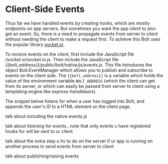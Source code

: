 # Client-Side Events

Thus far we have handled events by creating hooks, which are mostly endpoints on app servers. But sometimes you want the app client to also get an event. So, there is a need to propagate events from server to client without needing the client to make a request first. To achieve this Bolt uses the popular library [socket.io](https://socket.io/).

To receive events on the client, first include the JavaScript file _/socket.io/socket.io.js_. Then include the JavaScript file _\{\{bolt_address\}\}/public/bolt/native/js/events.js_. This file introduces the object Bolt.EventManager which allows you to publish and subscribe to events on the client side. The `{{bolt_address}}` is a variable which holds the value of the environment variable `BOLT_ADDRESS` \(which the client can get from its server, or which can easily be passed from server to client using a templating engine like _express-handlebars_\).

The snippet below listens for when a user has logged into Bolt, and appends the user's ID to a HTML element on the client page.

talk about including the native events.js

talk about listening for events...note that only events u have registered hooks for will be sent to ur client

talk about the extra step u hv to do on the server if ur app is running on another process to send events from server to client

talk about publishing/raising events

